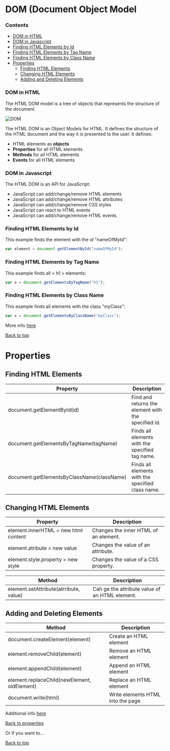 # DOM (Document Object Model

### Contents

- [DOM in HTML](#DOM-in-HTML)
- [DOM in Javascript](#DOM-in-Javascript)
- [Finding HTML Elements by Id](#Finding-HTML-Elements-by-Id)
- [Finding HTML Elements by Tag Name](#Finding-HTML-Elements-by-Tag-Name)
- [Finding HTML Elements by Class Name](#Finding-HTML-Elements-by-Class-Name)
- [Properties](#Properties)
  - [Finding HTML Elements](#Finding-HTML-Elements)
  - [Changing HTML Elements](#Changing-HTML-Elements)
  - [Adding and Deleting Elements](#Adding-and-Deleting-Elements)

### DOM in HTML

The HTML DOM model is a tree of objects that represents the structure of the document.

![DOM](https://www.w3schools.com/whatis/img_htmltree.gif)

The HTML DOM is an Object Models for HTML. It defines the structure of the HTML document and the way it is presented to the user. It defines:

- HTML elements as **objects**
- **Properties** for all HTML elements
- **Methods** for all HTML elements
- **Events** for all HTML elements

### DOM in Javascript

The HTML DOM is an API for JavaScript:

- JavaScript can add/change/remove HTML elements
- JavaScript can add/change/remove HTML attributes
- JavaScript can add/change/remove CSS styles
- JavaScript can react to HTML events
- JavaScript can add/change/remove HTML events

### Finding HTML Elements by Id

This example finds the element with the id "nameOfMyId":

```javascript
var element = document.getElementById("nameOfMyId");
```

### Finding HTML Elements by Tag Name

This example finds all < h1 > elements:

```javascript
var x = document.getElementsByTagName("h1");
```

### Finding HTML Elements by Class Name

This example finds all elements with the class "myClass":

```javascript
var x = document.getElementsByClassName("myClass");
```

More info [here](https://www.w3schools.com/js/js_htmldom.asp)

[Back to top](#contents)

# Properties

## Finding HTML Elements

| Property                                   | Description                                         |
| ------------------------------------------ | --------------------------------------------------- |
| document.getElementById(id)                | Find and returns the element with the specified id. |
| document.getElementsByTagName(tagName)     | Finds all elements with the specified tag name.     |
| document.getElementsByClassName(className) | Finds all elements with the specified class name.   |

## Changing HTML Elements

| Property                             | Description                           |
| ------------------------------------ | ------------------------------------- |
| element.innerHTML = new html content | Changes the inner HTML of an element. |
| element.atribute = new value         | Changes the value of an attribute.    |
| element.style.property = new style   | Changes the value of a CSS property.  |

| Method                                 | Description                                    |
| -------------------------------------- | ---------------------------------------------- |
| element.setAttribute(atrribute, value) | Cah ge the attribute value of an HTML element. |

## Adding and Deleting Elements

| Method                                       | Description                       |
| -------------------------------------------- | --------------------------------- |
| document.createElement(element)              | Create an HTML element            |
| element.removeChild(element)                 | Remove an HTML element            |
| element.appendChild(element)                 | Append an HTML element            |
| element.replaceChild(newElement, oldElement) | Replace an HTML element           |
| document.write(html)                         | Write elements HTML into the page |

Additional info [here](https://www.w3schools.com/js/js_htmldom_document.asp)

[Back to properties](#Properties)

Or if you want to...

[Back to top](#contents)
